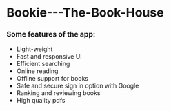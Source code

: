 # Bookie---The-Book-House

### Some features of the app:
- Light-weight
- Fast and responsive UI
- Efficient searching
- Online reading
- Offline support for books
- Safe and secure sign in option with Google
- Ranking and reviewing books
- High quality pdfs
